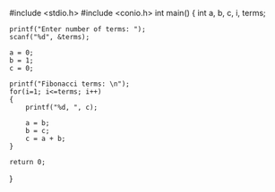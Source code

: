 #include <stdio.h>
#include <conio.h>
int main()
{
    int a, b, c, i, terms;


    printf("Enter number of terms: ");
    scanf("%d", &terms);

    a = 0;
    b = 1;
    c = 0;

    printf("Fibonacci terms: \n");
    for(i=1; i<=terms; i++)
    {
        printf("%d, ", c);

        a = b;     
        b = c;     
        c = a + b;
    }

    return 0;
}

